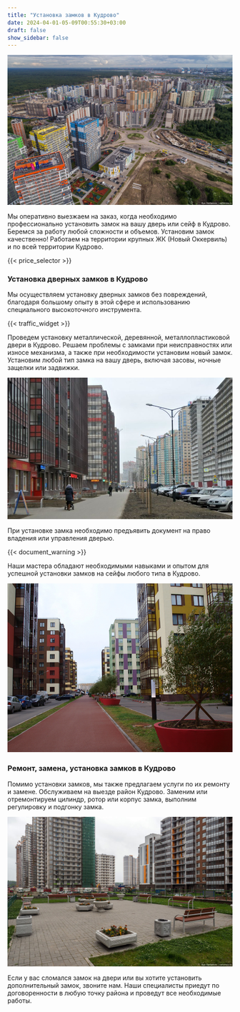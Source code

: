 ```yaml
---
title: "Установка замков в Кудрово"
date: 2024-04-01-05-09T00:55:30+03:00
draft: false
show_sidebar: false
---
```


![Установка замков в Кудрово](Kudrovo1.jpg)

Мы оперативно выезжаем на заказ, когда необходимо профессионально установить замок на вашу дверь или сейф в Кудрово. Беремся за работу любой сложности и объемов. Установим замок качественно! Работаем на территории крупных ЖК (Новый Оккервиль) и по всей территории Кудрово.

{{< price_selector >}}

### Установка дверных замков в Кудрово

Мы осуществляем установку дверных замков без повреждений, благодаря большому опыту в этой сфере и использованию специального высокоточного инструмента.

{{< traffic_widget >}}

Проведем установку металлической, деревянной, металлопластиковой двери в Кудрово. Решаем проблемы с замками при неисправностях или износе механизма, а также при необходимости установим новый замок. Установим любой тип замка на вашу дверь, включая засовы, ночные защелки или задвижки.

![Установка замков в Кудрово](Kudrovo2.jpg)

При установке замка необходимо предъявить документ на право владения или управления дверью.

{{< document_warning >}}

Наши мастера обладают необходимыми навыками и опытом для успешной установки замков на сейфы любого типа в Кудрово.

![Установка замков в Кудрово](Kudrovo3.jpg)

### Ремонт, замена, установка замков в Кудрово

Помимо установки замков, мы также предлагаем услуги по их ремонту и замене. Обслуживаем на выезде район Кудрово. Заменим или отремонтируем цилиндр, ротор или корпус замка, выполним регулировку и подгонку замка.

![Установка замков в Кудрово](Kudrovo4.jpg)

Если у вас сломался замок на двери или вы хотите установить дополнительный замок, звоните нам. Наши специалисты приедут по договоренности в любую точку района и проведут все необходимые работы.